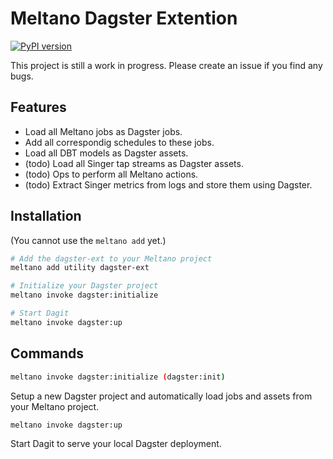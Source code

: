 # Meltano Dagster Extention

[![PyPI version](https://badge.fury.io/py/dagster-ext.svg)](https://badge.fury.io/py/dagster-ext)

This project is still a work in progress. Please create an issue if you find any bugs. 

## Features
- Load all Meltano jobs as Dagster jobs.
- Add all correspondig schedules to these jobs.
- Load all DBT models as Dagster assets.
- (todo) Load all Singer tap streams as Dagster assets.
- (todo) Ops to perform all Meltano actions.
- (todo) Extract Singer metrics from logs and store them using Dagster.

## Installation
(You cannot use the `meltano add` yet.)

```sh
# Add the dagster-ext to your Meltano project
meltano add utility dagster-ext

# Initialize your Dagster project
meltano invoke dagster:initialize

# Start Dagit
meltano invoke dagster:up
```

## Commands

```sh
meltano invoke dagster:initialize (dagster:init)
```

Setup a new Dagster project and automatically load jobs and assets from your Meltano project.

```sh
meltano invoke dagster:up
```

Start Dagit to serve your local Dagster deployment.
